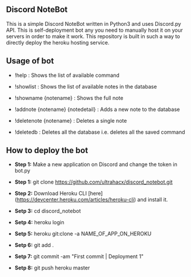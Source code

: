 ## Discord NoteBot

This is a simple Discord NoteBot written in Python3 and uses Discord.py API.
This is self-deployment bot any you need to manually host it on your servers in order to make it work.
This repository is built in such a way to directly deploy the heroku hosting service.

## Usage of bot 

- !help : Shows the list of available command

- !showlist : Shows the list of available notes in the database

- !showname {notename} : Shows the full note 

- !addnote {notename} {notedetail} : Adds a new note to the database

- !deletenote {notename} : Deletes a single note

- !deletedb : Deletes all the database i.e. deletes all the saved command 

## How to deploy the bot

* **Step 1:** Make a new application on Discord and change the token in bot.py 

* **Step 1:** git clone https://github.com/ultrahacx/discord_notebot.git

* **Step 2:** Download Heroku CLI [here] (https://devcenter.heroku.com/articles/heroku-cli) and install it.

* **Setp 3:** cd discord_notebot

* **Setp 4:** heroku login

* **Setp 5:** heroku git:clone -a NAME_OF_APP_ON_HEROKU

* **Setp 6:** git add .

* **Setp 7:** git commit -am "First commit | Deployment 1"

* **Setp 8:** git push heroku master
